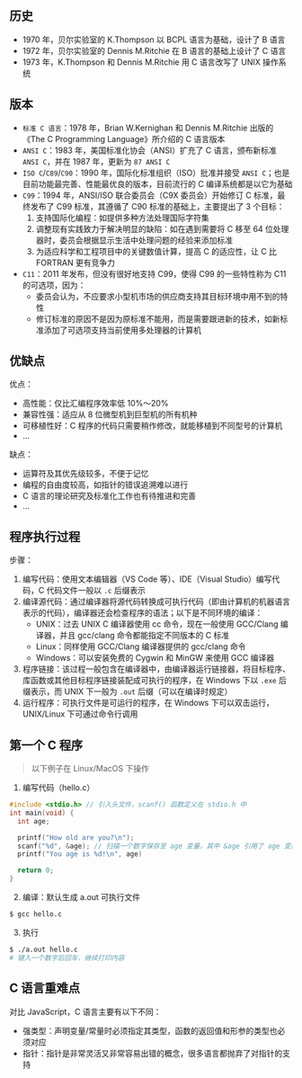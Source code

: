 ## 历史

+ 1970 年，贝尔实验室的 K.Thompson 以 BCPL 语言为基础，设计了 B 语言
+ 1972 年，贝尔实验室的 Dennis M.Ritchie 在 B 语言的基础上设计了 C 语言
+ 1973 年，K.Thompson 和 Dennis M.Ritchie 用 C 语言改写了 UNIX 操作系统



## 版本

+ `标准 C 语言`：1978 年，Brian W.Kernighan 和 Dennis M.Ritchie 出版的《The C Programming Language》所介绍的 C 语言版本
+ `ANSI C`：1983 年，美国标准化协会（ANSI）扩充了 C 语言，颁布新标准 `ANSI C`，并在 1987 年，更新为 `87 ANSI C`
+ `ISO C`/`C89`/`C90`：1990 年，国际化标准组织（ISO）批准并接受 `ANSI C`；也是目前功能最完善、性能最优良的版本，目前流行的 C 编译系统都是以它为基础
+ `C99`：1994 年，ANSI/ISO 联合委员会（C9X 委员会）开始修订 C 标准，最终发布了 C99 标准，其遵循了 C90 标准的基础上，主要提出了 3 个目标：
  1. 支持国际化编程：如提供多种方法处理国际字符集
  2. 调整现有实践致力于解决明显的缺陷：如在遇到需要将 C 移至 64 位处理器时，委员会根据显示生活中处理问题的经验来添加标准
  3. 为适应科学和工程项目中的关键数值计算，提高 C 的适应性，让 C 比 FORTRAN 更有竞争力
+ `C11`：2011 年发布，但没有很好地支持 C99，使得 C99 的一些特性称为 C11 的可选项，因为：
  + 委员会认为，不应要求小型机市场的供应商支持其目标环境中用不到的特性
  + 修订标准的原因不是因为原标准不能用，而是需要跟进新的技术，如新标准添加了可选项支持当前使用多处理器的计算机



## 优缺点

优点：
+ 高性能：仅比汇编程序效率低 10%～20%
+ 兼容性强：适应从 8 位微型机到巨型机的所有机种
+ 可移植性好：C 程序的代码只需要稍作修改，就能移植到不同型号的计算机
+ ...

缺点：
+ 运算符及其优先级较多，不便于记忆
+ 编程的自由度较高，如指针的错误追溯难以进行
+ C 语言的理论研究及标准化工作也有待推进和完善
+ ...



## 程序执行过程

步骤：
1. 编写代码：使用文本编辑器（VS Code 等）、IDE（Visual Studio）编写代码，C 代码文件一般以 `.c` 后缀表示
2. 编译源代码：通过编译器将源代码转换成可执行代码（即由计算机的机器语言表示的代码），编译器还会检查程序的语法；以下是不同环境的编译：
   + UNIX：过去 UNIX C 编译器使用 cc 命令，现在一般使用 GCC/Clang 编译器，并且 gcc/clang 命令都能指定不同版本的 C 标准
   + Linux：同样使用 GCC/Clang 编译器提供的 gcc/clang 命令
   + Windows：可以安装免费的 Cygwin 和 MinGW 来使用 GCC 编译器
3. 程序链接：该过程一般包含在编译器中，由编译器运行链接器，将目标程序、库函数或其他目标程序链接装配成可执行的程序，在 Windows 下以 `.exe` 后缀表示，而 UNIX 下一般为 `.out` 后缀（可以在编译时规定）
4. 运行程序：可执行文件是可运行的程序，在 Windows 下可以双击运行，UNIX/Linux 下可通过命令行调用


## 第一个 C 程序

> 以下例子在 Linux/MacOS 下操作

1. 编写代码（hello.c）
```c
#include <stdio.h> // 引入头文件，scanf() 函数定义在 stdio.h 中
int main(void) {
  int age;

  printf("How old are you?\n");
  scanf("%d", &age); // 扫描一个数字保存至 age 变量，其中 &age 引用了 age 变量的地址
  printf("You age is %d!\n", age)

  return 0;
}
```

2. 编译：默认生成 a.out 可执行文件
```sh
$ gcc hello.c
```

3. 执行
```sh
$ ./a.out hello.c
# 键入一个数字后回车，继续打印内容
```


## C 语言重难点

对比 JavaScript，C 语言主要有以下不同：
+ 强类型：声明变量/常量时必须指定其类型，函数的返回值和形参的类型也必须对应
+ 指针：指针是非常灵活又非常容易出错的概念，很多语言都抛弃了对指针的支持